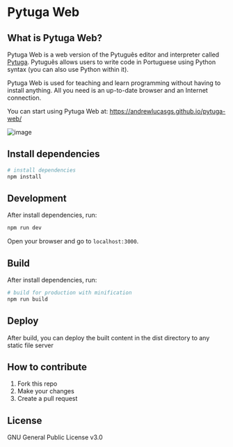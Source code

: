 # Pytuga Web

## What is Pytuga Web?
Pytuga Web is a web version of the Pytuguês editor and interpreter called [Pytuga](https://github.com/Transpyler/pytuga). Pytuguês allows users to write code in Portuguese using Python syntax (you can also use Python within it). 

Pytuga Web is used for teaching and learn programming without having to install anything. All you need is an up-to-date browser and an Internet connection.

You can start using Pytuga Web at:
https://andrewlucasgs.github.io/pytuga-web/

![image](https://user-images.githubusercontent.com/22451668/192528348-513eb59f-4034-44ff-ab59-659eb9eab39f.png)


## Install dependencies


``` bash
# install dependencies
npm install
```

## Development
After install dependencies, run:

``` bash
npm run dev
```

Open your browser and go to `localhost:3000`.


## Build

After install dependencies, run:

``` bash
# build for production with minification
npm run build
```

## Deploy
After build, you can deploy the built content in the dist directory to any static file server




## How to contribute

1. Fork this repo
2. Make your changes
3. Create a pull request

## License

GNU General Public License v3.0
